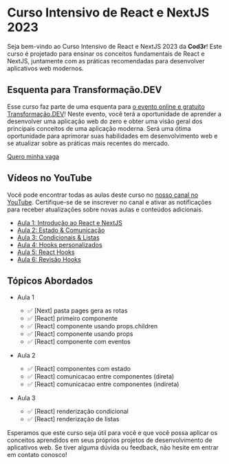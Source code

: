 # Curso Intensivo de React e NextJS 2023

Seja bem-vindo ao Curso Intensivo de React e NextJS 2023 da **Cod3r**! Este curso é projetado para ensinar os conceitos fundamentais de React e NextJS, juntamente com as práticas recomendadas para desenvolver aplicativos web modernos.

## Esquenta para Transformação.DEV

Esse curso faz parte de uma esquenta para [o evento online e gratuito Transformação.DEV](http://transformacao.dev/)! Neste evento, você terá a oportunidade de aprender a desenvolver uma aplicação web do zero e obter uma visão geral dos principais conceitos de uma aplicação moderna. Será uma ótima oportunidade para aprimorar suas habilidades em desenvolvimento web e se atualizar sobre as práticas mais recentes do mercado.

[Quero minha vaga](http://transformacao.dev/)

## Vídeos no YouTube

Você pode encontrar todas as aulas deste curso no [nosso canal no YouTube](https://www.youtube.com/@cod3r/videos). Certifique-se de se inscrever no canal e ativar as notificações para receber atualizações sobre novas aulas e conteúdos adicionais.

* [Aula 1: Introdução ao React e NextJS](https://www.youtube.com/watch?v=b2iWK08pCgs)
* [Aula 2: Estado & Comunicação](https://www.youtube.com/watch?v=Eb4ZenR9qcY)
* [Aula 3: Condicionais & Listas](https://www.youtube.com/watch?v=yM_-sra9g1Y)
* [Aula 4: Hooks personalizados](https://www.youtube.com/watch?v=TE4hnVlQbL4)
* [Aula 5: React Hooks](https://www.youtube.com/watch?v=HdmlyWIpZNQ)
* [Aula 6: Revisão Hooks](https://www.youtube.com/watch?v=ta9TVnewv08)

## Tópicos Abordados

* Aula 1
    * ✅ [Next] pasta pages gera as rotas
    * ✅ [React] primeiro componente
    * ✅ [React] componente usando props.children
    * ✅ [React] componente usando props
    * ✅ [React] componente com eventos

* Aula 2
    * ✅ [React] componentes com estado
    * ✅ [React] comunicacao entre componentes (direta)
    * ✅ [React] comunicacao entre componentes (indireta)

* Aula 3
    * ✅ [React] renderização condicional
    * ✅ [React] renderização de listas

Esperamos que este curso seja útil para você e que você possa aplicar os conceitos aprendidos em seus próprios projetos de desenvolvimento de aplicativos web. Se tiver alguma dúvida ou feedback, não hesite em entrar em contato conosco!